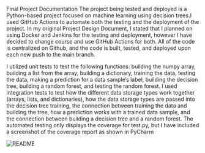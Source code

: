 Final Project Documentation
The project being tested and deployed is a Python-based project focused on machine learning using
decision trees.I used GitHub Actions to automate both the testing and the deployment of the project. In
my original Project Design Document, I stated that I planned on using Docker and Jenkins for the testing
and deployment, however I have decided to change course and use GitHub Actions for both. All of the
code is centralized on Github, and the code is built, tested, and deployed upon each new push to the main
branch.

I utilized unit tests to test the following functions: building the numpy array, building a list from the array,
building a dictionary, training the data, testing the data, making a prediction for a data sample’s label,
building the decision tree, building a random forest, and testing the random forest. I used integration tests
to test how the different data storage types work together (arrays, lists, and dictionaries), how the data
storage types are passed into the decision tree training, the connection between training the data and
building the tree, how a prediction works with a trained data sample, and the connection between building
a decision tree and a random forest. The automated testing only displays the coverage for test.py, but I
have included a screenshot of the coverage report as shown in PyCharm

![README](https://user-images.githubusercontent.com/80922081/235816639-37d8b556-e686-4de5-8f50-88459d326eaf.png)
